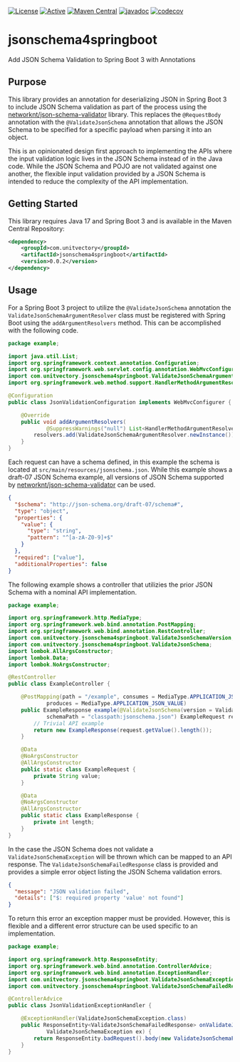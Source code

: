 [![License](https://img.shields.io/badge/License-Apache%202.0-blue.svg)](https://opensource.org/licenses/Apache-2.0) [![Active](https://img.shields.io/badge/Status-Active-green)](https://unitvectory-labs.github.io/uvy-labs-guide/bestpractices/status.html#active) [![Maven Central](https://img.shields.io/maven-central/v/com.unitvectory/jsonschema4springboot)](https://central.sonatype.com/artifact/com.unitvectory/jsonschema4springboot) [![javadoc](https://javadoc.io/badge2/com.unitvectory/jsonschema4springboot/javadoc.svg)](https://javadoc.io/doc/com.unitvectory/jsonschema4springboot) [![codecov](https://codecov.io/gh/UnitVectorY-Labs/jsonschema4springboot/graph/badge.svg?token=UJ2HAD30E7)](https://codecov.io/gh/UnitVectorY-Labs/jsonschema4springboot)

# jsonschema4springboot

Add JSON Schema Validation to Spring Boot 3 with Annotations

## Purpose

This library provides an annotation for deserializing JSON in Spring Boot 3 to include JSON Schema validation as part of the process using the [networknt/json-schema-validator](https://github.com/networknt/json-schema-validator) library. This replaces the `@RequestBody` annotation with the `@ValidateJsonSchema` annotation that allows the JSON Schema to be specified for a specific payload when parsing it into an object.

This is an opinionated design first approach to implementing the APIs where the input validation logic lives in the JSON Schema instead of in the Java code. While the JSON Schema and POJO are not validated against one another, the flexible input validation provided by a JSON Schema is intended to reduce the complexity of the API implementation.

## Getting Started

This library requires Java 17 and Spring Boot 3 and is available in the Maven Central Repository:

```xml
<dependency>
    <groupId>com.unitvectory</groupId>
    <artifactId>jsonschema4springboot</artifactId>
    <version>0.0.2</version>
</dependency>
```

## Usage

For a Spring Boot 3 project to utilize the `@ValidateJsonSchema` annotation the `ValidateJsonSchemaArgumentResolver` class must be registered with Spring Boot using the `addArgumentResolvers` method. This can be accomplished with the following code.

```java
package example;

import java.util.List;
import org.springframework.context.annotation.Configuration;
import org.springframework.web.servlet.config.annotation.WebMvcConfigurer;
import com.unitvectory.jsonschema4springboot.ValidateJsonSchemaArgumentResolver;
import org.springframework.web.method.support.HandlerMethodArgumentResolver;

@Configuration
public class JsonValidationConfiguration implements WebMvcConfigurer {

    @Override
    public void addArgumentResolvers(
            @SuppressWarnings("null") List<HandlerMethodArgumentResolver> resolvers) {
        resolvers.add(ValidateJsonSchemaArgumentResolver.newInstance());
    }
}
```

Each request can have a schema defined, in this example the schema is located at `src/main/resources/jsonschema.json`. While this example shows a draft-07 JSON Schema example, all versions of JSON Schema supported by [networknt/json-schema-validator](https://github.com/networknt/json-schema-validator) can be used.

```json
{
  "$schema": "http://json-schema.org/draft-07/schema#",
  "type": "object",
  "properties": {
    "value": {
      "type": "string",
      "pattern": "^[a-zA-Z0-9]+$"
    }
  },
  "required": ["value"],
  "additionalProperties": false
}
```

The following example shows a controller that utilizies the prior JSON Schema with a nominal API implementation.

```java
package example;

import org.springframework.http.MediaType;
import org.springframework.web.bind.annotation.PostMapping;
import org.springframework.web.bind.annotation.RestController;
import com.unitvectory.jsonschema4springboot.ValidateJsonSchemaVersion;
import com.unitvectory.jsonschema4springboot.ValidateJsonSchema;
import lombok.AllArgsConstructor;
import lombok.Data;
import lombok.NoArgsConstructor;

@RestController
public class ExampleController {

    @PostMapping(path = "/example", consumes = MediaType.APPLICATION_JSON_VALUE,
            produces = MediaType.APPLICATION_JSON_VALUE)
    public ExampleResponse example(@ValidateJsonSchema(version = ValidateJsonSchemaVersion.V7,
            schemaPath = "classpath:jsonschema.json") ExampleRequest request) {
        // Trivial API example
        return new ExampleResponse(request.getValue().length());
    }

    @Data
    @NoArgsConstructor
    @AllArgsConstructor
    public static class ExampleRequest {
        private String value;
    }

    @Data
    @NoArgsConstructor
    @AllArgsConstructor
    public static class ExampleResponse {
        private int length;
    }
}
```

In the case the JSON Schema does not validate a `ValidateJsonSchemaException` will be thrown which can be mapped to an API response. The `ValidateJsonSchemaFailedResponse` class is provided and provides a simple error object listing the JSON Schema validation errors.

```json
{
  "message": "JSON validation failed",
  "details": ["$: required property 'value' not found"]
}
```

To return this error an exception mapper must be provided. However, this is flexible and a different error structure can be used specific to an implementation.

```java
package example;

import org.springframework.http.ResponseEntity;
import org.springframework.web.bind.annotation.ControllerAdvice;
import org.springframework.web.bind.annotation.ExceptionHandler;
import com.unitvectory.jsonschema4springboot.ValidateJsonSchemaException;
import com.unitvectory.jsonschema4springboot.ValidateJsonSchemaFailedResponse;

@ControllerAdvice
public class JsonValidationExceptionHandler {

    @ExceptionHandler(ValidateJsonSchemaException.class)
    public ResponseEntity<ValidateJsonSchemaFailedResponse> onValidateJsonSchemaException(
            ValidateJsonSchemaException ex) {
        return ResponseEntity.badRequest().body(new ValidateJsonSchemaFailedResponse(ex));
    }
}
```
